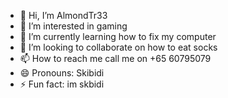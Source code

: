 - 👋 Hi, I’m AlmondTr33
- 👀 I’m interested in gaming
- 🌱 I’m currently learning how to fix my computer
- 💞️ I’m looking to collaborate on how to eat socks
- 📫 How to reach me call me on +65 60795079
- 😄 Pronouns: Skibidi
- ⚡ Fun fact: im skbidi

<!---
AlmondTr33/AlmondTr33 is a ✨ special ✨ repository because its `README.md` (this file) appears on your GitHub profile.
You can click the Preview link to take a look at your changes.
--->

